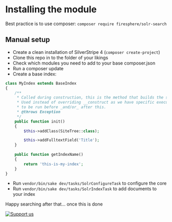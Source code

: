 # Installing the module

Best practice is to use composer:
`composer require firesphere/solr-search`

## Manual setup

- Create a clean installation of SilverStripe 4 (`composer create-project`)
- Clone this repo in to the folder of your likings
- Check which modules you need to add to your base composer.json
- Run a composer update
- Create a base index:
```php
class MyIndex extends BaseIndex
{
    /**
     * Called during construction, this is the method that builds the structure.
     * Used instead of overriding __construct as we have specific execution order - code that has
     * to be run before _and/or_ after this.
     * @throws Exception
     */
    public function init()
    {
        $this->addClass(SiteTree::class);

        $this->addFulltextField('Title');
    }
    
    public function getIndexName()
    {
        return 'this-is-my-index';
    }
}
```
- Run `vendor/bin/sake dev/tasks/SolrConfigureTask` to configure the core
- Run `vendor/bin/sake dev/tasks/SolrIndexTask` to add documents to your index

Happy searching after that... once this is done


[![Support us](https://enjoy.gitstore.app/repositories/badge-Firesphere/silverstripe-solr-search.svg)](https://enjoy.gitstore.app/repositories/badge-Firesphere/silverstripe-solr-search.svg)
